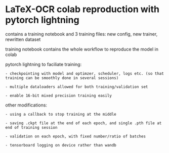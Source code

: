 # LaTeX-OCR colab reproduction with pytorch lightning

contains a training notebook and 3 training files: new config, new trainer, rewritten dataset

training notebook contains the whole workflow to reproduce the model in colab

pytorch lightning to faciliate training:

    - checkpointing with model and optimzer, scheduler, logs etc. (so that training can be smoothly done in several sessions)

    - multiple dataloaders allowed for both training/validation set

    - enable 16-bit mixed precision training easily

other modifications:

    - using a callback to stop training at the middle

    - saving .ckpt file at the end of each epoch, and single .pth file at end of training session

    - validation on each epoch, with fixed number/ratio of batches

    - tensorboard logging on device rather than wandb


